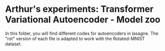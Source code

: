 Arthur's experiments: Transformer Variational Autoencoder - Model zoo
========

In this folder, you will find different codes for autoencoders in lasagne. The "rot" version of each file is adapted to work with the Rotated-MNIST dataset.